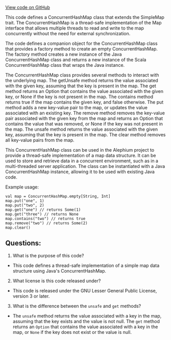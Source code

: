 [View code on GitHub](https://github.com/alephium/alephium/util/src/main/scala/org/alephium/util/ConcurrentHashMap.scala)

This code defines a ConcurrentHashMap class that extends the SimpleMap trait. The ConcurrentHashMap is a thread-safe implementation of the Map interface that allows multiple threads to read and write to the map concurrently without the need for external synchronization. 

The code defines a companion object for the ConcurrentHashMap class that provides a factory method to create an empty ConcurrentHashMap. The factory method creates a new instance of the Java ConcurrentHashMap class and returns a new instance of the Scala ConcurrentHashMap class that wraps the Java instance.

The ConcurrentHashMap class provides several methods to interact with the underlying map. The getUnsafe method returns the value associated with the given key, assuming that the key is present in the map. The get method returns an Option that contains the value associated with the given key, or None if the key is not present in the map. The contains method returns true if the map contains the given key, and false otherwise. The put method adds a new key-value pair to the map, or updates the value associated with an existing key. The remove method removes the key-value pair associated with the given key from the map and returns an Option that contains the value that was removed, or None if the key was not present in the map. The unsafe method returns the value associated with the given key, assuming that the key is present in the map. The clear method removes all key-value pairs from the map.

This ConcurrentHashMap class can be used in the Alephium project to provide a thread-safe implementation of a map data structure. It can be used to store and retrieve data in a concurrent environment, such as in a multi-threaded server application. The class can be instantiated with a Java ConcurrentHashMap instance, allowing it to be used with existing Java code. 

Example usage:

```
val map = ConcurrentHashMap.empty[String, Int]
map.put("one", 1)
map.put("two", 2)
map.get("one") // returns Some(1)
map.get("three") // returns None
map.contains("two") // returns true
map.remove("two") // returns Some(2)
map.clear()
```
## Questions: 
 1. What is the purpose of this code?
- This code defines a thread-safe implementation of a simple map data structure using Java's ConcurrentHashMap.

2. What license is this code released under?
- This code is released under the GNU Lesser General Public License, version 3 or later.

3. What is the difference between the `unsafe` and `get` methods?
- The `unsafe` method returns the value associated with a key in the map, assuming that the key exists and the value is not null. The `get` method returns an `Option` that contains the value associated with a key in the map, or `None` if the key does not exist or the value is null.